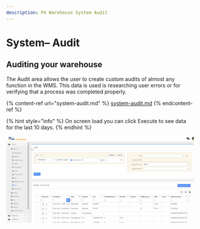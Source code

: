 ```yaml
---
description: P4 Warehouse System Audit
---
```


# System– Audit

## Auditing your warehouse

The Audit area allows the user to create custom audits of almost any function in the WMS. This data is used is researching user errors or for verifying that a process was completed properly.

{% content-ref url="system-audit.md" %}
[system-audit.md](system-audit.md)
{% endcontent-ref %}

{% hint style="info" %}
&#x20;On screen load you can click Execute to see data for the last 10 days.
{% endhint %}

![P4 Warehouse System Audit ](../.gitbook/assets/audit.gif)
